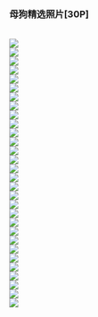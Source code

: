 <h3>母狗精选照片[30P]</h3><br><div ><img src='https://23img.com/i/2023/10/11/j0tt52.jpg'><br /><img src='https://23img.com/i/2023/10/11/j0u19n.jpg'><br /><img src='https://23img.com/i/2023/10/11/j0uc8u.jpg'><br /><img src='https://23img.com/i/2023/10/11/j0unqa.jpg'><br /><img src='https://23img.com/i/2023/10/11/j0ux28.jpg'><br /><img src='https://23img.com/i/2023/10/11/j0v3h3.jpg'><br /><img src='https://23img.com/i/2023/10/11/j0vcf0.jpg'><br /><img src='https://23img.com/i/2023/10/11/j0vk9s.jpg'><br /><img src='https://23img.com/i/2023/10/11/j0vnek.jpg'><br /><img src='https://23img.com/i/2023/10/11/j0w3ld.jpg'><br /><img src='https://23img.com/i/2023/10/11/j0wega.jpg'><br /><img src='https://23img.com/i/2023/10/11/j0wj29.jpg'><br /><img src='https://23img.com/i/2023/10/11/j0wog7.jpg'><br /><img src='https://23img.com/i/2023/10/11/j0x390.jpg'><br /><img src='https://23img.com/i/2023/10/11/j0xgvl.jpg'><br /><img src='https://23img.com/i/2023/10/11/j0xnkk.jpg'><br /><img src='https://23img.com/i/2023/10/11/j0xzqq.jpg'><br /><img src='https://23img.com/i/2023/10/11/j0yama.jpg'><br /><img src='https://23img.com/i/2023/10/11/j0ylrt.jpg'><br /><img src='https://23img.com/i/2023/10/11/j0ysyc.jpg'><br /><img src='https://23img.com/i/2023/10/11/j0zb7p.jpg'><br /><img src='https://23img.com/i/2023/10/11/j0zirb.jpg'><br /><img src='https://23img.com/i/2023/10/11/j0zote.jpg'><br /><img src='https://23img.com/i/2023/10/11/j0zyu6.jpg'><br /><img src='https://23img.com/i/2023/10/11/j107wi.jpg'><br /><img src='https://23img.com/i/2023/10/11/j10d1c.jpg'><br /><img src='https://23img.com/i/2023/10/11/j10t8j.jpg'><br /><img src='https://23img.com/i/2023/10/11/j10yag.jpg'><br /><img src='https://23img.com/i/2023/10/11/j119sb.jpg'><br /><img src='https://23img.com/i/2023/10/11/j1a2ge.jpg'>
        </div><br>